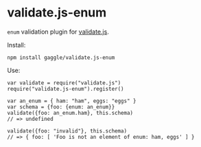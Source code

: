 # validate.js-enum
`enum` validation plugin for [validate.js](http://validatejs.org).

Install:

    npm install gaggle/validate.js-enum

Use:

    var validate = require("validate.js")
    require("validate.js-enum").register()

    var an_enum = { ham: "ham", eggs: "eggs" }
    var schema = {foo: {enum: an_enum}}
    validate({foo: an_enum.ham}, this.schema)
    // => undefined

    validate({foo: "invalid"}, this.schema)
    // => { foo: [ 'Foo is not an element of enum: ham, eggs' ] }
